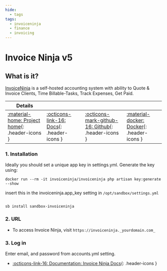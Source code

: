 ```yaml
---
hide:
  - tags
tags:
  - invoiceninja
  - finance
  - invoicing
---
```


# Invoice Ninja v5

## What is it?

[InvoiceNinja](https://www.invoiceninja.com/) is a self-hosted accounting system with ability to Quote & Invoice Clients, Time Billable-Tasks, Track Expenses, Get Paid.

| Details     |             |             |             |
|-------------|-------------|-------------|-------------|
| [:material-home: Project home](https://www.invoiceninja.com/){: .header-icons } | [:octicons-link-16: Docs](https://invoiceninja.github.io/){: .header-icons } | [:octicons-mark-github-16: Github](https://github.com/invoiceninja/invoiceninja/tree/v5-stable){: .header-icons } | [:material-docker: Docker](https://hub.docker.com/r/invoiceninja/invoiceninja/){: .header-icons }|

### 1. Installation

Ideally you should set a unique app key in settings.yml.
Generate the key using:

``` shell
docker run --rm -it invoiceninja/invoiceninja php artisan key:generate --show
```

insert this in the invoiceninja.app_key setting in `/opt/sandbox/settings.yml`

``` shell

sb install sandbox-invoiceninja

```

### 2. URL

- To access Invoice Ninja, visit `https://invoiceninja._yourdomain.com_`

### 3. Log in

Enter email, and password from accounts.yml setting.

- [:octicons-link-16: Documentation: Invoice Ninja Docs](https://invoiceninja.github.io/){: .header-icons }
